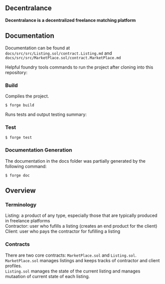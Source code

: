 ## Decentralance

**Decentralance is a decentralized freelance matching platform**

## Documentation

Documentation can be found at `docs/src/src/Listing.sol/contract.Listing.md` and `docs/src/src/MarketPlace.sol/contract.MarketPlace.md`


Helpful foundry tools commands to run the project after cloning into this repository:
### Build
Compiles the project.
```shell
$ forge build
```
Runs tests and output testing summary:
### Test
```shell
$ forge test
```
### Documentation Generation
The documentation in the docs folder was partially generated by the following command:
```shell
$ forge doc
```

## Overview
### Terminology
Listing: a product of any type, especially those that are typically produced in freelance platforms \
Contractor: user who fufills a listing (creates an end product for the client) \
Client: user who pays the contractor for fufilling a listing 
 
### Contracts
There are two core contracts: `MarketPlace.sol` and `Listing.sol`. \
`MarketPlace.sol` manages listings and keeps tracks of contractor and client profiles. \
`Listing.sol` manages the state of the current listing and manages mutaation of current state of each listing.
